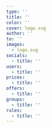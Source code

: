 ```yaml
---
type: ''
title: ''
color: ''
cover: logo.svg
author: ''
to: ''
images:
  - logo.svg
socials:
  - title: ''
users:
  - title: ''
prices:
  - title: ''
offers:
  - title: ''
groups:
  - title: ''
rules:
  - title: ''
---
```

